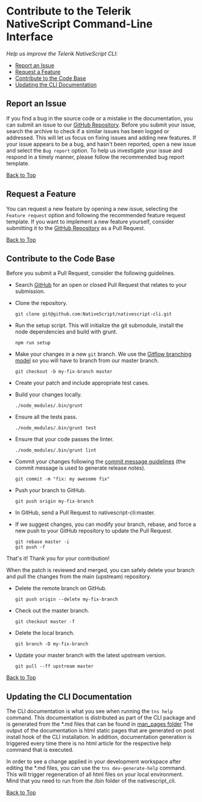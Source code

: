 # Contribute to the Telerik NativeScript Command-Line Interface

*Help us improve the Telerik NativeScript CLI*:

* [Report an Issue](#report-an-issue "Learn how to report an issue")
* [Request a Feature](#request-a-feature "Learn how to submit a feature or improvement request")
* [Contribute to the Code Base](#contribute-to-the-code-base "Learn how to submit your own improvements to the code")
* [Updating the CLI Documentation](#updating-the-cli-documentation "Learn how to make changes to CLI help and documentation")

## Report an Issue

If you find a bug in the source code or a mistake in the documentation, you can submit an issue to our [GitHub Repository][2].
Before you submit your issue, search the archive to check if a similar issues has been logged or addressed. This will let us focus on fixing issues and adding new features.
If your issue appears to be a bug, and hasn't been reported, open a new issue and select the `Bug report` option. To help us investigate your issue and respond in a timely manner, please follow the recommended bug report template.

[Back to Top][1]

## Request a Feature

You can request a new feature by opening a new issue, selecting the `Feature request` option and following the recommended feature request template.
If you want to implement a new feature yourself, consider submitting it to the [GitHub Repository][2] as a Pull Request.

[Back to Top][1]

## Contribute to the Code Base

Before you submit a Pull Request, consider the following guidelines.

* Search <a href="https://github.com/NativeScript/nativescript-cli/pulls">GitHub</a> for an open or closed Pull Request that relates to your submission.
* Clone the repository.

  ``` Shell
  git clone git@github.com:NativeScript/nativescript-cli.git
  ```

* Run the setup script. This will initialize the git submodule, install the node dependencies and build with grunt.

  ``` Shell
  npm run setup
  ```

* Make your changes in a new `git` branch. We use the <a href="http://nvie.com/posts/a-successful-git-branching-model/">Gitflow branching model</a> so you will have to branch from our master branch.

  ``` Shell
  git checkout -b my-fix-branch master
  ```

* Create your patch and include appropriate test cases.
* Build your changes locally.

  ``` Shell
  ./node_modules/.bin/grunt
  ```

* Ensure all the tests pass.

  ``` Shell
  ./node_modules/.bin/grunt test
  ```

* Ensure that your code passes the linter.

  ``` Shell
  ./node_modules/.bin/grunt lint
  ```

* Commit your changes following the [commit message guidelines](https://github.com/NativeScript/NativeScript/blob/master/CONTRIBUTING.md#-commit-message-guidelines) (the commit message is used to generate release notes).

  ``` Shell
  git commit -m "fix: my awesome fix"
  ```

* Push your branch to GitHub.

  ``` Shell
  git push origin my-fix-branch
  ```

* In GitHub, send a Pull Request to nativescript-cli:master.
* If we suggest changes, you can modify your branch, rebase, and force a new push to your GitHub repository to update the Pull Request.

  ``` Shell
  git rebase master -i
  git push -f
  ```

That's it! Thank you for your contribution!

When the patch is reviewed and merged, you can safely delete your branch and pull the changes from the main (upstream) repository.

* Delete the remote branch on GitHub.

  ``` Shell
  git push origin --delete my-fix-branch
  ```

* Check out the master branch.

  ``` Shell
  git checkout master -f
  ```

* Delete the local branch.

  ``` Shell
  git branch -D my-fix-branch
  ```

* Update your master branch with the latest upstream version.

  ``` Shell
  git pull --ff upstream master
  ```

[Back to Top][1]

## Updating the CLI Documentation

The CLI documentation is what you see when running the `tns help` command.
This documentation is distributed as part of the CLI package and is generated from the *.md files that can be found in <a href="https://github.com/NativeScript/nativescript-cli/tree/master/docs/man_pages" target="_blank">man_pages folder</a>
The output of the documentation is html static pages that are generated on post install hook of the CLI installation.
In addition, documentation generation is triggered every time there is no html article for the respective help command that is executed.

In order to see a change applied in your development workspace after editing the *.md files, you can use the `tns dev-generate-help` command.
This will trigger regeneration of all html files on your local environment. Mind that you need to run from the /bin folder of the nativescript_cli.

[Back to Top][1]

[1]: #contribute-to-the-telerik-nativescript-command-line-interface
[2]: https://github.com/NativeScript/nativescript-cli

